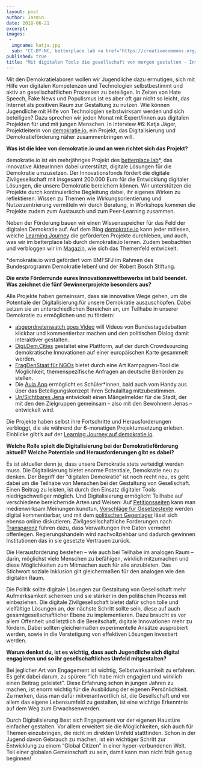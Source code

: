 ```yaml
---
layout: post
author: Jasmin
date: 2018-06-21
excerpt: 
images:
 - 
  imgname: katja.jpg
  sub: "CC-BY-NC, betterplace lab <a href='https://creativecommons.org/licenses/by/'</a>"
published: true
title: "Mit digitalen Tools die gesellschaft von morgen gestalten - Interview mit demokratie.io"
---
```


Mit den Demokratielaboren wollen wir Jugendliche dazu ermutigen, sich mit Hilfe von digitalen Kompetenzen und Technologien selbstbestimmt und aktiv an gesellschaftlichen Prozessen zu beteiligen. In Zeiten von Hate Speech, Fake News und Populismus ist es aber oft gar nicht so leicht, das Internet als positiven Raum zur Gestaltung zu nutzen. Wie können Jugendliche mit Hilfe von Technologien selbstwirksam werden und sich beteiligen? Dazu sprechen wir jeden Monat mit Expert/innen aus digitalen Projekten für und mit jungen Menschen. In Interview #6: Katja Jäger, Projektleiterin von [demokratie.io](http://demokratie.io), ein Projekt, das Digitalisierung und Demokratieförderung näher zusammenbringen will.

**Was ist die Idee von demokratie.io und an wen richtet sich das Projekt?**
 
demokratie.io ist ein mehrjähriges Projekt des [betterplace lab](http://www.betterplace-lab.org/de/)*, das innovative AkteurInnen dabei unterstützt, digitale Lösungen für die Demokratie umzusetzen. Der Innovationsfonds fördert die digitale Zivilgesellschaft mit insgesamt 200.000 Euro für die Entwicklung digitaler Lösungen, die unsere Demokratie bereichern können. Wir unterstützen die Projekte durch kontinuierliche Begleitung dabei, ihr eigenes Wirken zu reflektieren. Wissen zu Themen wie Wirkungsorientierung und Nutzerzentrierung vermitteln wir durch Beratung, in Workshops kommen die Projekte zudem zum Austausch und zum Peer-Learning zusammen.
 
Neben der Förderung bauen wir einen Wissensspeicher für das Feld der digitalen Demokratie auf. Auf dem Blog [demokratie.io](https://demokratie.io/) kann jeder mitlesen, welche [Learning Journey](https://demokratie.io/learning-journey/) die geförderten Projekte durchleben, und auch, was wir im betterplace lab durch demokratie.io lernen. Zudem beobachten und verbloggen wir im [Magazin](https://demokratie.io/magazin/), wie sich das Themenfeld entwickelt.
 
*demokratie.io wird gefördert vom BMFSFJ im Rahmen des Bundesprogramm Demokratie leben! und der Robert Bosch Stiftung.

**Die erste Förderrunde eures Innovationswettbewerbs ist bald beendet. Was zeichnet die fünf Gewinnerprojekte besonders aus?**
 
Alle Projekte haben gemeinsam, dass sie innovative Wege gehen, um die Potentiale der Digitalisierung für unsere Demokratie auszuschöpfen. Dabei setzen sie an unterschiedlichen Bereichen an, um Teilhabe in unserer Demokratie zu ermöglichen und zu fördern:
 
- [abgeordnetenwatch goes Video](https://www.abgeordnetenwatch.de/) will Videos von Bundestagsdebatten klickbar und kommentierbar machen und den politischen Dialog damit interaktiver gestalten.  
- [Digi.Dem.Cities](https://euroalter.com/) gestaltet eine Plattform, auf der durch Crowdsourcing  demokratische Innovationen auf einer europäischen Karte gesammelt werden.
-  [FragDenStaat für NGOs](https://fragdenstaat.de/) bietet durch eine Art Kampagnen-Tool die Möglichkeit, themenspezifische Anfragen an deutsche Behörden zu stellen.
- Die [Aula App](http://aula-blog.website/) ermöglicht es Schüler*innen, bald auch vom Handy aus über das Beteiligungskonzept Ihren Schulalltag mitzubestimmen.
- [Un/Sichtbares Jena](https://twitter.com/SagsJena) entwickelt einen Mängelmelder für die Stadt, der mit den den Zielgruppen gemeinsam – also mit den Bewohnern Jenas – entwickelt wird.
 
Die Projekte haben selbst ihre Fortschritte und Herausforderungen verbloggt, die sie während der 6-monatigen Projektumsetzung erleben. Einblicke gibt’s auf der [Learning Journey auf demokratie.io](https://demokratie.io/learning-journey/).
 
**Welche Rolle spielt die Digitalisierung bei der Demokratieförderung aktuell? Welche Potentiale und Herausforderungen gibt es dabei?**
 
Es ist aktueller denn je, dass unsere Demokratie stets verteidigt werden muss. Die Digitalisierung bietet enorme Potentiale, Demokratie neu zu denken. Der Begriff der “digitalen Demokratie” ist noch recht neu, es geht dabei um die Teilhabe von Menschen bei der Gestaltung von Gesellschaft. Einen Beitrag zu leisten, ist durch den Einsatz digitaler Tools niedrigschwelliger möglich. Und Digitalisierung ermöglicht Teilhabe auf verschiedene bereichernde Arten und Weisen: Auf [Petitionsseiten](https://www.openpetition.de/) kann man medienwirksam Meinungen kundtun, [Vorschläge für Gesetzestexte](https://digitalcharta.eu/diskussion/) werden digital kommentierbar, und mit dem [politischen Gegenlager](https://www.lasst-uns-streiten.de/) lässt sich ebenso online diskutieren. Zivilgesellschaftliche Forderungen nach [Transparenz](https://fragdenstaat.de/) führen dazu, dass Verwaltungen ihre Daten vermehrt offenlegen. Regierungshandeln wird nachvollziehbar und dadurch gewinnen Institutionen das in sie gesetzte Vertrauen zurück.
 
Die Herausforderung bestehen – wie auch bei Teilhabe im analogen Raum – darin, möglichst viele Menschen zu befähigen, wirklich mitzumachen und diese Möglichkeiten zum Mitmachen auch für alle anzubieten. Das Stichwort soziale Inklusion gilt gleichermaßen für den analogen wie den digitalen Raum.
 
Die Politik sollte digitale Lösungen zur Gestaltung von Gesellschaft mehr Aufmerksamkeit schenken und sie stärker in den politischen Prozess mit einbeziehen. Die digitale Zivilgesellschaft bietet dafür schon tolle und vielfältige Lösungen an, der nächste Schritt sollte sein, diese auf auch gesamtgesellschaftlicher Ebene zu implementieren. Dazu braucht es vor allem Offenheit und letztlich die Bereitschaft, digitale Innovationen mehr zu fördern. Dabei sollten gleichermaßen experimentelle Ansätze ausprobiert werden, sowie in die Verstetigung von effektiven Lösungen investiert werden.
 
**Warum denkst du, ist es wichtig, dass auch Jugendliche sich digital engagieren und so ihr gesellschaftliches Umfeld mitgestalten?**
 
Bei jeglicher Art von Engagement ist wichtig, Selbstwirksamkeit zu erfahren. Es geht dabei darum, zu spüren: “Ich habe mich engagiert und wirklich einen Beitrag geleistet”. Diese Erfahrung schon in jungen Jahren zu machen, ist enorm wichtig für die Ausbildung der eigenen Persönlichkeit. Zu merken, dass man dafür mitverantwortlich ist, die Gesellschaft und vor allem das eigene Lebensumfeld zu gestalten, ist eine wichtige Erkenntnis auf dem Weg zum Erwachsenwerden.
 
Durch Digitalisierung lässt sich Engagement vor der eigenen Haustüre einfacher gestalten. Vor allem erweitert sie die Möglichkeiten, sich auch für Themen einzubringen, die nicht im direkten Umfeld stattfinden. Schon in der Jugend davon Gebrauch zu machen, ist ein wichtiger Schritt zur Entwicklung zu einem “Global Citizen” in einer hyper-verbundenen Welt. Teil einer globalen Gemeinschaft zu sein, damit kann man nicht früh genug beginnen!
